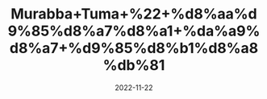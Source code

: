---
title: 'Murabba+Tuma+%22+%d8%aa%d9%85%d8%a7%d8%a1+%da%a9%d8%a7+%d9%85%d8%b1%d8%a8%db%81'
date: '2022-11-22' 
metatag: '' 
inventory: '0' 
draft: false 
# meta description 
shortDescripton: 'Bitter+apple+preserve+is+helpful+for+treatment+of+Diabetes.+It+kills+Intestinal+worms+and+is+used+for+treatment+of+Colitis.'
description: 'Preserves+++%d9%85%d8%b1%d8%a8%db%81+%22+%d8%a7%da%86%d8%a7%d8%b1'
longdescription: ''
tags: ''
brand: ''
subCategory: ''
unit: '250 gm-Pk'
sellCount: '0'
featured: True
# product Price
price: '150.0'
# Product Short Description
shortDescription: 'Bitter+apple+preserve+is+helpful+for+treatment+of+Diabetes.+It+kills+Intestinal+worms+and+is+used+for+treatment+of+Colitis.'
productID: '595544D6-F33C-ED11-996A-005056B3A416'
type: 'products'
category: 'Preserves+++%d9%85%d8%b1%d8%a8%db%81+%22+%d8%a7%da%86%d8%a7%d8%b1' 
thumnailproduct: 'https://eraconnect.blob.core.windows.net/product-images/aminsaddiquidawakhana/adec26c3-8d23-4b2d-941d-78f6bd73511f.webp' 
images:
  - image: 'https://eraconnect.blob.core.windows.net/product-images/aminsaddiquidawakhana/adec26c3-8d23-4b2d-941d-78f6bd73511f.webp'  
Variants:
---
